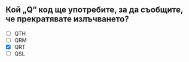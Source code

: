 ## Кой „Q“ код ще употребите, за да съобщите, че прекратявате излъчването?

<!-- Верният отговор е отбелязан с [X] -->

- [ ] QTH
- [ ] QRM
- [X] QRT
- [ ] QSL
